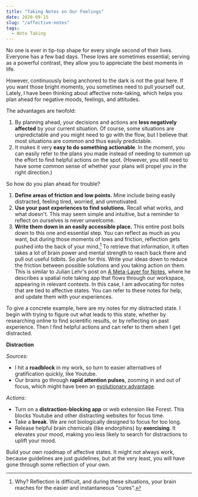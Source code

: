 ```yaml
---
title: "Taking Notes on Our Feelings"
date: 2020-09-15
slug: "/affective-notes"
tags:
  - Note Taking
---
```


No one is ever in tip-top shape for every single second of their lives. Everyone has a few bad days. These lows are sometimes essential; serving as a powerful contrast, they allow you to appreciate the best moments in life.

However, continuously being anchored to the dark is not the goal here. If you want those bright moments, you sometimes need to pull yourself out. Lately, I have been thinking about affective note-taking, which helps you plan ahead for negative moods, feelings, and attitudes.

The advantages are twofold:
1. By planning ahead, your decisions and actions are **less negatively affected** by your current situation. Of course, some situations are unpredictable and you might need to go with the flow, but I believe that most situations are common and thus easily predictable.
2. It makes it very **easy to do something actionable**. In the moment, you can easily refer to the plans you made instead of needing to summon up the effort to find helpful actions on the spot. (However, you still need to have some common sense of whether your plans will propel you in the right direction.)

So how do you plan ahead for trouble?
1. **Define areas of friction and low points.** Mine include being easily distracted, feeling tired, worried, and unmotivated.
2.  **Use your past experiences to find solutions.** Recall what works, and what doesn't. This may seem simple and intuitive, but a reminder to reflect on ourselves is never unwelcome.
3.  **Write them down in an easily accessible place.** This entire post boils down to this one and essential step. You can reflect as much as you want, but during those moments of lows and friction, reflection gets pushed into the back of your mind.[^1] To retrieve that information, it often takes a lot of brain power and mental strength to reach back there and pull out useful tidbits. So plan for this. Write your ideas down to reduce the friction between possible solutions and you taking action on them. This is similar to Julian Lehr's post on [A Meta-Layer for Notes](https://julian.digital/2020/09/04/a-meta-layer-for-notes/), where he describes a spatial note taking app that flows through our workspace, appearing in relevant contexts. In this case, I am advocating for notes that are tied to affective states. You can refer to these notes for help, and update them with your experiences.

To give a concrete example, here are my notes for my distracted state. I begin with trying to figure out what leads to this state, whether by researching online to find scientific results, or by reflecting on past experience. Then I find helpful actions and can refer to them when I get distracted.

**Distraction**

*Sources:*
- I hit a **roadblock** in my work, so turn to easier alternatives of gratification quickly, like Youtube.
- Our brains go through **rapid attention pulses**, zooming in and out of focus, which might have been an [evolutionary advantage](https://www.wired.co.uk/article/brain-distraction-procrastination-science).

*Actions:*
- Turn on a **distraction-blocking app** or web extension like Forest. This blocks Youtube and other distracting websites for focus time.
- Take a **break**. We are not biologically designed to focus for too long.
- Release helpful brain chemicals (like endorphins) by **exercising**. It elevates your mood, making you less likely to search for distractions to uplift your mood.

Build your own roadmap of affective states. It might not always work, because guidelines are just guidelines, but at the very least, you will have gone through some reflection of your own.

[^1]: Why? Reflection is difficult, and during these situations, your brain reaches for the easier and instantaneous "cures".